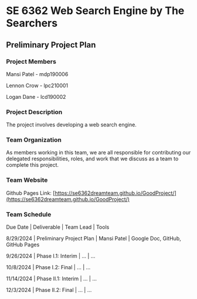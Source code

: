 # SE 6362 Web Search Engine by The Searchers

## Preliminary Project Plan

### Project Members
Mansi Patel - mdp190006

Lennon Crow - lpc210001

Logan Dane - lcd190002

### Project Description
The project involves developing a web search engine.

### Team Organization
As members working in this team, we are all responsible for contributing our delegated responsibilities, roles, and work that we discuss as a team to complete this project.

### Team Website
Github Pages Link: [https://se6362dreamteam.github.io/GoodProject/](https://se6362dreamteam.github.io/GoodProject/)

### Team Schedule
Due Date | Deliverable | Team Lead | Tools

8/29/2024 | Preliminary Project Plan | Mansi Patel | Google Doc, GitHub, GitHub Pages

9/26/2024 | Phase I.1: Interim | ... | ...

10/8/2024 | Phase I.2: Final | ... | ...

11/14/2024 | Phase II.1: Interim | ... | ...

12/3/2024 | Phase II.2: Final | ... | ...








